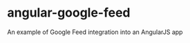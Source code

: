 angular-google-feed
===================

An example of Google Feed integration into an AngularJS app
